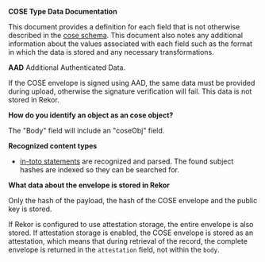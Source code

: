 **COSE Type Data Documentation**

This document provides a definition for each field that is not
otherwise described in the [cose
schema](https://github.com/Morrison76/rekor/blob/main/pkg/types/cose/v0.0.1/cose_v0_0_1_schema.json). This
document also notes any additional information about the values
associated with each field such as the format in which the data is
stored and any necessary transformations.

**AAD** Additional Authenticated Data.

If the COSE envelope is signed using AAD, the same data must be
provided during upload, otherwise the signature verification will
fail. This data is not stored in Rekor.

**How do you identify an object as an cose object?**

The "Body" field will include an "coseObj" field.

**Recognized content types**

- [in-toto
  statements](https://github.com/in-toto/attestation/tree/main/spec#statement)
  are recognized and parsed. The found subject hashes are indexed so
  they can be searched for.

**What data about the envelope is stored in Rekor**

Only the hash of the payload, the hash of the COSE envelope and the
public key is stored.

If Rekor is configured to use attestation storage, the entire
envelope is also stored. If attestation storage is enabled, the COSE
envelope is stored as an attestation, which means that during
retrieval of the record, the complete envelope is returned in the
`attestation` field, not within the `body`.
